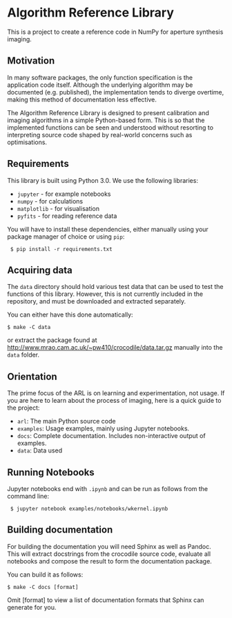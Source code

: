 
Algorithm Reference Library
===========================

This is a project to create a reference code in NumPy for aperture synthesis imaging.

Motivation
----------

In many software packages, the only function specification is the
application code itself. Although the underlying algorithm may be
documented (e.g. published), the implementation tends to diverge
overtime, making this method of documentation less effective.

The Algorithm Reference Library is designed to present calibration and
imaging algorithms in a simple Python-based form. This is so that the
implemented functions can be seen and understood without resorting to
interpreting source code shaped by real-world concerns such as
optimisations.

Requirements
------------

This library is built using Python 3.0. We use the following libraries:

  * `jupyter` - for example notebooks
  * `numpy` - for calculations
  * `matplotlib` - for visualisation
  * `pyfits` - for reading reference data

You will have to install these dependencies, either manually using
your package manager of choice or using `pip`:

     $ pip install -r requirements.txt

Acquiring data
--------------

The `data` directory should hold various test data that can be used to
test the functions of this library. However, this is not currently
included in the repository, and must be downloaded and extracted
separately.

You can either have this done automatically:

    $ make -C data

or extract the package found at
http://www.mrao.cam.ac.uk/~pw410/crocodile/data.tar.gz manually into
the `data` folder.

Orientation
-----------

The prime focus of the ARL is on learning and experimentation,
not usage. If you are here to learn about the process of imaging, here
is a quick guide to the project:

  * `arl`: The main Python source code
  * `examples`: Usage examples, mainly using Jupyter notebooks.
  * `docs`: Complete documentation. Includes non-interactive output of examples.
  * `data`: Data used

Running Notebooks
-----------------

Jupyter notebooks end with `.ipynb` and can be run as follows from the
command line:

     $ jupyter notebook examples/notebooks/wkernel.ipynb

Building documentation
----------------------

For building the documentation you will need Sphinx as well as
Pandoc. This will extract docstrings from the crocodile source code,
evaluate all notebooks and compose the result to form the
documentation package.

You can build it as follows:

    $ make -C docs [format]

Omit [format] to view a list of documentation formats that Sphinx can
generate for you.
